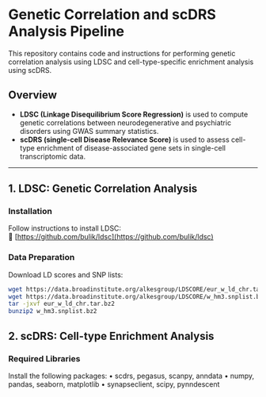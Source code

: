 # Genetic Correlation and scDRS Analysis Pipeline

This repository contains code and instructions for performing genetic correlation analysis using LDSC and cell-type-specific enrichment analysis using scDRS.

## Overview

- **LDSC (Linkage Disequilibrium Score Regression)** is used to compute genetic correlations between neurodegenerative and psychiatric disorders using GWAS summary statistics.
- **scDRS (single-cell Disease Relevance Score)** is used to assess cell-type enrichment of disease-associated gene sets in single-cell transcriptomic data.

---

## 1. LDSC: Genetic Correlation Analysis

### Installation

Follow instructions to install LDSC:  
🔗 [https://github.com/bulik/ldsc](https://github.com/bulik/ldsc)

### Data Preparation

Download LD scores and SNP lists:

```bash
wget https://data.broadinstitute.org/alkesgroup/LDSCORE/eur_w_ld_chr.tar.bz2
wget https://data.broadinstitute.org/alkesgroup/LDSCORE/w_hm3.snplist.bz2
tar -jxvf eur_w_ld_chr.tar.bz2
bunzip2 w_hm3.snplist.bz2
```
## 2. scDRS: Cell-type Enrichment Analysis

### Required Libraries

Install the following packages:
	•	scdrs, pegasus, scanpy, anndata
	•	numpy, pandas, seaborn, matplotlib
	•	synapseclient, scipy, pynndescent
